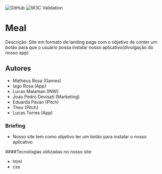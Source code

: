 ![GitHub](https://img.shields.io/github/license/Lusckas777/teste)
![W3C Validation](https://validator.w3.org/nu/?doc=https%3A%2F%2Fgithub.com%2FLusckas777%2Ftrabalho)

# Meal

Descrição:
Site em formato de landing page com o objetivo de conter um botão para que o usuário possa instalar nosso aplicativo(divulgação do nosso app)

## Autores

- Matheus Rosa (Games)
- Iago Rosa (App)
- Lucas Malaman (INW)
- Joao Pedro Devisati (Marketing)
- Eduarda Pavan (Pitch)
- Theo (Pitch)
- Lucas Torres (App)

### Briefing

- Nosso site tem como objetivo ter um botão para instalar o nosso aplicativo 

####Tecnologias utilizadas no nosso site
- html
- css
